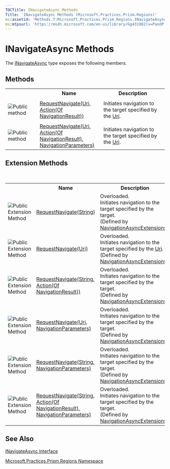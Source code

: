 ```yaml
---
TOCTitle: INavigateAsync Methods
Title: 'INavigateAsync Methods (Microsoft.Practices.Prism.Regions)'
ms:assetid: 'Methods.T:Microsoft.Practices.Prism.Regions.INavigateAsync'
ms:mtpsurl: 'https://msdn.microsoft.com/en-us/library/Gg431082(v=PandP.50)'
---
```


# INavigateAsync Methods

The [INavigateAsync](https://msdn.microsoft.com/t:microsoft.practices.prism.regions.inavigateasync) type exposes the following members.

## Methods

<table>
<colgroup>
<col width="20%" />
<col width="40%" />
<col width="40%" />
</colgroup>

<tbody><tr>
<th>
							&nbsp;
						</th>
<th>Name</th>
<th>Description</th>
</tr>
<tr>
  <td>

![](https://msdn.microsoft.com/en-us/Gg431082.pubmethod(en-us,PandP.50).gif "Public method")
    
  </td>
  <td>
    <a href="https://msdn.microsoft.com/en-us/library/gg405952(v=pandp.50)">RequestNavigate(Uri, Action(Of NavigationResult))</a>
  </td>
  <td>
    <div>
Initiates navigation to the target specified by the <a href="http://msdn.microsoft.com/en-us/library/txt7706a" target="_blank">Uri</a>.
</div>
  </td>
</tr>
<tr>
  <td>

![](https://msdn.microsoft.com/en-us/Gg431082.pubmethod(en-us,PandP.50).gif "Public method")
  </td>
  <td>
    <a href="https://msdn.microsoft.com/en-us/library/dn736274(v=pandp.50)">RequestNavigate(Uri, Action(Of NavigationResult), NavigationParameters)</a>
  </td>
  <td>
    <div>
Initiates navigation to the target specified by the <a href="http://msdn.microsoft.com/en-us/library/txt7706a" target="_blank">Uri</a>.
</div>
  </td>
</tr>
</tbody>
</table>

## Extension Methods
 
<table>
<tbody>
<colgroup>
<col width="20%" />
<col width="40%" />
<col width="40%" />
</colgroup>

<tr>
<th>
&nbsp;
</th>
<th>Name</th>
<th>Description</th>
</tr>
<tr>
<td>

![](https://msdn.microsoft.com/en-us/Gg431082.pubextension(en-us,PandP.50).gif "Public Extension Method")
</td>
<td>
<a href="https://msdn.microsoft.com/en-us/library/gg405988(v=pandp.50)">RequestNavigate(String)</a>
</td>
<td>Overloaded.<div>
Initiates navigation to the target specified by the target</span>.
</div> (Defined by <a href="https://msdn.microsoft.com/en-us/library/microsoft.practices.prism.regions.navigationasyncextensions(v=pandp.50)">NavigationAsyncExtensions</a>.)</td>
</tr>
<tr>
<td>

![](https://msdn.microsoft.com/en-us/Gg431082.pubextension(en-us,PandP.50).gif "Public Extension Method")
</td>
<td>
<a href="https://msdn.microsoft.com/en-us/library/gg405989(v=pandp.50)">RequestNavigate(Uri)</a>
</td>
<td>Overloaded.<div>
Initiates navigation to the target specified by the <a href="http://msdn.microsoft.com/en-us/library/txt7706a" target="_blank">Uri</a>.
</div> (Defined by <a href="https://msdn.microsoft.com/en-us/library/microsoft.practices.prism.regions.navigationasyncextensions(v=pandp.50)">NavigationAsyncExtensions</a>.)</td>
</tr>
<tr>
<td>

![](https://msdn.microsoft.com/en-us/Gg431082.pubextension(en-us,PandP.50).gif "Public Extension Method")
</td>
<td>
<a href="https://msdn.microsoft.com/en-us/library/gg405990(v=pandp.50)">RequestNavigate(String, Action(Of NavigationResult))</a>
</td>
<td>Overloaded.<div>
Initiates navigation to the target specified by the target.
</div> (Defined by <a href="https://msdn.microsoft.com/en-us/library/microsoft.practices.prism.regions.navigationasyncextensions(v=pandp.50)">NavigationAsyncExtensions</a>.)</td>
</tr>
<tr>
<td>

![](https://msdn.microsoft.com/en-us/Gg431082.pubextension(en-us,PandP.50).gif "Public Extension Method")
</td>
<td>
<a href="https://msdn.microsoft.com/en-us/library/dn736248(v=pandp.50)">RequestNavigate(Uri, NavigationParameters)</a>
</td>
<td>Overloaded.<div>
Initiates navigation to the target specified by the target.
</div> (Defined by <a href="https://msdn.microsoft.com/en-us/library/microsoft.practices.prism.regions.navigationasyncextensions(v=pandp.50)">NavigationAsyncExtensions</a>.)</td>
</tr>
<tr>
<td>

![](https://msdn.microsoft.com/en-us/Gg431082.pubextension(en-us,PandP.50).gif "Public Extension Method")
</td>
<td>
<a href="https://msdn.microsoft.com/en-us/library/dn736211(v=pandp.50)">RequestNavigate(String, NavigationParameters)</a>
</td>
<td>Overloaded.<div>
Initiates navigation to the target specified by the target.
</div> (Defined by <a href="https://msdn.microsoft.com/en-us/library/microsoft.practices.prism.regions.navigationasyncextensions(v=pandp.50)">NavigationAsyncExtensions</a>.)</td>
</tr>
<tr>
<td>

![](https://msdn.microsoft.com/en-us/Gg431082.pubextension(en-us,PandP.50).gif "Public Extension Method")
</td>
<td>
<a href="https://msdn.microsoft.com/en-us/library/dn736275(v=pandp.50)">RequestNavigate(String, Action(Of NavigationResult), NavigationParameters)</a>
</td>
<td>Overloaded.<div>
Initiates navigation to the target specified by the target.
</div> (Defined by <a href="https://msdn.microsoft.com/en-us/library/microsoft.practices.prism.regions.navigationasyncextensions(v=pandp.50)">NavigationAsyncExtensions</a>.)</td>
</tr>
</tbody>
</table>

## See Also

[INavigateAsync Interface](https://msdn.microsoft.com/en-us/library/microsoft.practices.prism.regions.inavigateasync(v=pandp.50))

[Microsoft.Practices.Prism.Regions Namespace](https://msdn.microsoft.com/en-us/library/microsoft.practices.prism.regions(v=pandp.50))
